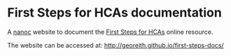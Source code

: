 # First Steps for HCAs documentation

A [nanoc](https://github.com/nanoc/nanoc) website to document the [First Steps for HCAs](http://rcnhca.org.uk) online resource.

The website can be accessed at: http://georeith.github.io/first-steps-docs/
